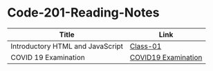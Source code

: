 # Code-201-Reading-Notes

| Title      |Link |
| ----------- | ----------- |
| Introductory HTML and JavaScript | [Class-01](Class-01)
| COVID 19 Examination | [COVID19 Examination](index)